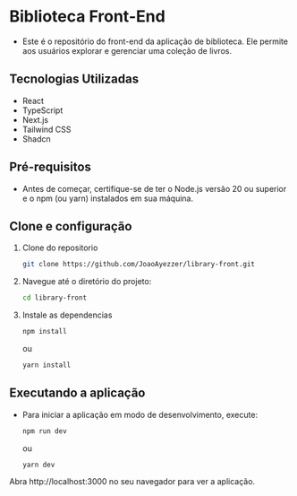 # Biblioteca Front-End

- Este é o repositório do front-end da aplicação de biblioteca. Ele permite aos usuários explorar e gerenciar uma coleção de livros.

## Tecnologias Utilizadas

- React
- TypeScript
- Next.js
- Tailwind CSS
- Shadcn

## Pré-requisitos

- Antes de começar, certifique-se de ter o Node.js versão 20 ou superior e o npm (ou yarn) instalados em sua máquina.

## Clone e configuração

1. Clone do repositorio

   ```bash
   git clone https://github.com/JoaoAyezzer/library-front.git
   ```

2. Navegue até o diretório do projeto:
   ```bash
   cd library-front
   ```
3. Instale as dependencias
   ```bash
   npm install
   ```
   ou
   ```bash
   yarn install
   ```

## Executando a aplicação

- Para iniciar a aplicação em modo de desenvolvimento, execute:

  ```bash
  npm run dev
  ```

  ou

  ```bash
  yarn dev
  ```

Abra http://localhost:3000 no seu navegador para ver a aplicação.

